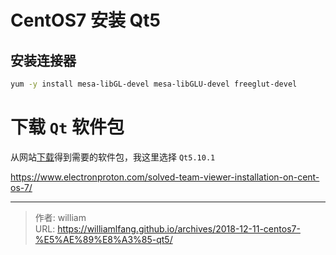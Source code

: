 # CentOS7 安装 Qt5


## 安装连接器

```bash
yum -y install mesa-libGL-devel mesa-libGLU-devel freeglut-devel
```

# 下载 `Qt` 软件包

从网站[下载](http://download.qt.io/archive/qt/)得到需要的软件包，我这里选择 `Qt5.10.1`

https://www.electronproton.com/solved-team-viewer-installation-on-cent-os-7/


---

> 作者: william  
> URL: https://williamlfang.github.io/archives/2018-12-11-centos7-%E5%AE%89%E8%A3%85-qt5/  

